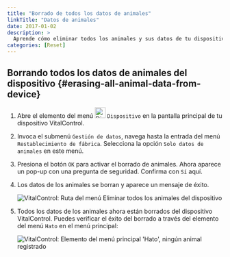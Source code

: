 ```yaml
---
title: "Borrado de todos los datos de animales"
linkTitle: "Datos de animales"
date: 2017-01-02
description: >
  Aprende cómo eliminar todos los animales y sus datos de tu dispositivo VitalControl.
categories: [Reset]
---
```

## Borrando todos los datos de animales del dispositivo {#erasing-all-animal-data-from-device}

1. Abre el elemento del menú <img src="/icons/device.svg" width="25" align="bottom" alt="Dispositivo" /> `Dispositivo` en la pantalla principal de tu dispositivo VitalControl.

1. Invoca el submenú `Gestión de datos`, navega hasta la entrada del menú `Restablecimiento de fábrica`. Selecciona la opción `Solo datos de animales` en este menú.

1. Presiona el botón `OK` para activar el borrado de animales. Ahora aparece un pop-up con una pregunta de seguridad. Confirma con `Sí` aquí.

1. Los datos de los animales se borran y aparece un mensaje de éxito.

   ![VitalControl: Ruta del menú Eliminar todos los animales del dispositivo](../images/eraseanimals.png "Eliminar todos los animales")

1. Todos los datos de los animales ahora están borrados del dispositivo VitalControl. Puedes verificar el éxito del borrado a través del elemento del menú `Hato` en el menú principal:

   ![VitalControl: Elemento del menú principal 'Hato', ningún animal registrado](../images/no-animals.png "Ningún animal registrado")

